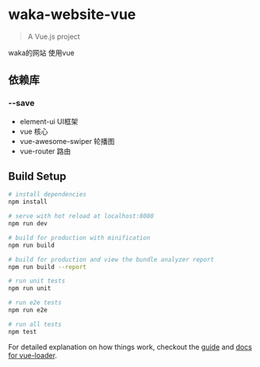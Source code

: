 # waka-website-vue

> A Vue.js project

waka的网站 使用vue

## 依赖库

### --save
- element-ui UI框架
- vue 核心
- vue-awesome-swiper 轮播图
- vue-router 路由

## Build Setup

``` bash
# install dependencies
npm install

# serve with hot reload at localhost:8080
npm run dev

# build for production with minification
npm run build

# build for production and view the bundle analyzer report
npm run build --report

# run unit tests
npm run unit

# run e2e tests
npm run e2e

# run all tests
npm test
```

For detailed explanation on how things work, checkout the [guide](http://vuejs-templates.github.io/webpack/) and [docs for vue-loader](http://vuejs.github.io/vue-loader).
